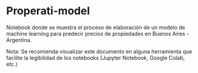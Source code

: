 # Properati-model
Notebook donde se muestra el proceso de elaboración de un modelo de machine learning para predecir precios de propiedades en Buenos Aires - Argentina.

Nota: Se recomienda visualizar este documento en alguna herramienta que facilite la legibilidad de los notebooks (Jupyter Notebook, Google Colab, etc.)
